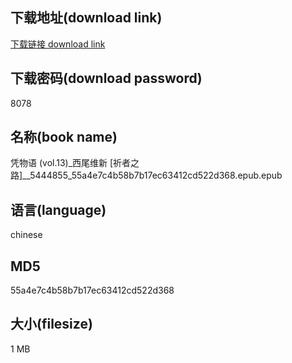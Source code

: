 ## 下载地址(download link)
[下载链接 download link](https://voluble-croquembouche-d321dc.netlify.app/?s=%E5%87%AD%E7%89%A9%E8%AF%AD+%28vol.13%29_%E8%A5%BF%E5%B0%BE%E7%BB%B4%E6%96%B0+%5B%E7%A5%88%E8%80%85%E4%B9%8B%E8%B7%AF%5D__5444855_55a4e7c4b58b7b17ec63412cd522d368.epub)

## 下载密码(download password)
8078

## 名称(book name)
凭物语 (vol.13)_西尾维新 [祈者之路]__5444855_55a4e7c4b58b7b17ec63412cd522d368.epub.epub

## 语言(language)
chinese

## MD5
55a4e7c4b58b7b17ec63412cd522d368

## 大小(filesize)
1 MB
